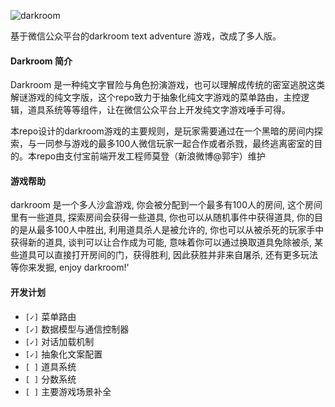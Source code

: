 ![darkroom](http://ww4.sinaimg.cn/large/61ff0de3gw1e67hk7wgh7j20m80800tr.jpg)

基于微信公众平台的darkroom text adventure 游戏，改成了多人版。

#### Darkroom 简介

Darkroom 是一种纯文字冒险与角色扮演游戏，也可以理解成传统的密室逃脱这类解谜游戏的纯文字版，这个repo致力于抽象化纯文字游戏的菜单路由，主控逻辑，道具系统等等组件，让在微信公众平台上开发纯文字游戏唾手可得。

本repo设计的darkroom游戏的主要规则，是玩家需要通过在一个黑暗的房间内探索，与一同参与游戏的最多100人微信玩家一起合作或者杀戮，最终逃离密室的目的。本repo由支付宝前端开发工程师莫登（新浪微博@郭宇）维护

#### 游戏帮助

darkroom 是一个多人沙盒游戏,
你会被分配到一个最多有100人的房间,
这个房间里有一些道具,
探索房间会获得一些道具,
你也可以从随机事件中获得道具,
你的目的是从最多100人中胜出,
利用道具杀人是被允许的,
你也可以从被杀死的玩家手中获得新的道具,
谈判可以让合作成为可能,
意味着你可以通过换取道具免除被杀,
某些道具可以直接打开房间的门，获得胜利,
因此获胜并非来自屠杀,
还有更多玩法等你来发掘,
enjoy darkroom!'

#### 开发计划

- `[✓]` 菜单路由
- `[✓]` 数据模型与通信控制器
- `[✓]` 对话加载机制
- `[✓]` 抽象化文案配置
- `[ ]` 道具系统
- `[ ]` 分数系统
- `[ ]` 主要游戏场景补全 